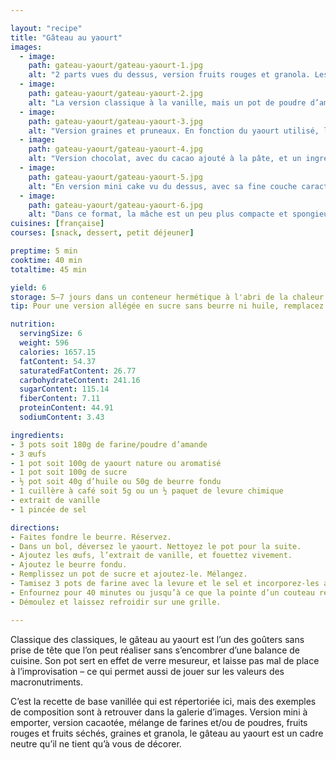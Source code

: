 ```yaml
---

layout: "recipe"
title: "Gâteau au yaourt"
images:
  - image:
    path: gateau-yaourt/gateau-yaourt-1.jpg
    alt: "2 parts vues du dessus, version fruits rouges et granola. Les framboises et myrtilles entières accompagnent un granola tout prêt versé dans la pâte."
  - image:
    path: gateau-yaourt/gateau-yaourt-2.jpg
    alt: "La version classique à la vanille, mais un pot de poudre d’amande vient remplacer un pot de farine. On obtient une version plus aérienne, à la mie plus douce."
  - image:
    path: gateau-yaourt/gateau-yaourt-3.jpg
    alt: "Version graines et pruneaux. En fonction du yaourt utilisé, la mâche sera plus ou moins élastique, il ne faut pas hésiter à jouer là-dessus."
  - image:
    path: gateau-yaourt/gateau-yaourt-4.jpg
    alt: "Version chocolat, avec du cacao ajouté à la pâte, et un ingrédient surprise: des feuilles de thé à la menthe hachées très finement. L’effet de la découverte est absolument incroyable."
  - image:
    path: gateau-yaourt/gateau-yaourt-5.jpg
    alt: "En version mini cake vu du dessus, avec sa fine couche caractéristique qui caramélise par endroits."
  - image:
    path: gateau-yaourt/gateau-yaourt-6.jpg
    alt: "Dans ce format, la mâche est un peu plus compacte et spongieuse. On ne saura trop conseiller d’y ajouter des fruits pour amener un peu d’humidité."
cuisines: [française]
courses: [snack, dessert, petit déjeuner]

preptime: 5 min
cooktime: 40 min
totaltime: 45 min

yield: 6
storage: 5–7 jours dans un conteneur hermétique à l'abri de la chaleur et de la lumière.
tip: Pour une version allégée en sucre sans beurre ni huile, remplacez l’huile et la moitié du sucre par 1 pot soit 100g de compote de pommes.

nutrition:
  servingSize: 6
  weight: 596
  calories: 1657.15
  fatContent: 54.37
  saturatedFatContent: 26.77
  carbohydrateContent: 241.16
  sugarContent: 115.14
  fiberContent: 7.11
  proteinContent: 44.91
  sodiumContent: 3.43

ingredients:
- 3 pots soit 180g de farine/poudre d’amande
- 3 œufs
- 1 pot soit 100g de yaourt nature ou aromatisé
- 1 pot soit 100g de sucre
- ½ pot soit 40g d’huile ou 50g de beurre fondu
- 1 cuillère à café soit 5g ou un ½ paquet de levure chimique
- extrait de vanille
- 1 pincée de sel

directions:
- Faites fondre le beurre. Réservez.
- Dans un bol, déversez le yaourt. Nettoyez le pot pour la suite.
- Ajoutez les œufs, l’extrait de vanille, et fouettez vivement. 
- Ajoutez le beurre fondu.
- Remplissez un pot de sucre et ajoutez-le. Mélangez.
- Tamisez 3 pots de farine avec la levure et le sel et incorporez-les au fouet. 
- Enfournez pour 40 minutes ou jusqu’à ce que la pointe d’un couteau ressorte sèche.
- Démoulez et laissez refroidir sur une grille.

---
```


Classique des classiques, le gâteau au yaourt est l’un des goûters sans prise de tête que l’on peut réaliser sans s’encombrer d’une balance de cuisine. Son pot sert en effet de verre mesureur, et laisse pas mal de place à l’improvisation – ce qui permet aussi de jouer sur les valeurs des macronutriments.

C’est la recette de base vanillée qui est répertoriée ici, mais des exemples de composition sont à retrouver dans la galerie d’images. Version mini à emporter, version cacaotée, mélange de farines et/ou de poudres, fruits rouges et fruits séchés, graines et granola, le gâteau au yaourt est un cadre neutre qu’il ne tient qu’à vous de décorer.